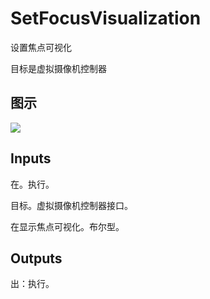 # SetFocusVisualization

设置焦点可视化

目标是虚拟摄像机控制器

## 图示

![]($-20221218-21255667.png)

## Inputs

在。执行。

目标。虚拟摄像机控制器接口。

在显示焦点可视化。布尔型。  

## Outputs

出：执行。
